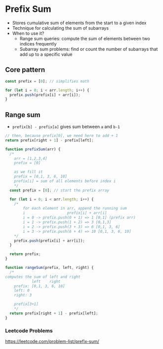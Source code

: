 # Prefix Sum

- Stores cumulative sum of elements from the start to a given index
- Technique for calculating the sum of subarrays
- When to use it?
  - Range sum queries: compute the sum of elements between two indices frequently
  - Subarray sum problems: find or count the number of subarrays that add up to a specific value

## Core pattern

```js
const prefix = [0]; // simplifies math

for (let i = 0; i < arr.length; i++) {
  prefix.push(prefix[i] + arr[i]);
}
```

## Range sum

- `prefix[b] - prefix[a]` gives sum between `a` and `b-1`

```js
// then, because prefix[0], we need here to add + 1
return prefix[right + 1] - prefix[left];
```

```js
function prefixSum(arr) {
  /* 
    arr = [1,2,3,4]
    prefix = [0]

    as we fill it 
    prefix = [0,1, 3, 6, 10]
    prefix[i] = sum of all elements before index i
    */
  const prefix = [0]; // start the prefix array

  for (let i = 0; i < arr.length; i++) {
    /* 
        for each element in arr, append the running sum
        i                   prefix[i] + arr[i]
        i = 0 -> prefix.push(0 + 1) => 1 [0,1] (prefix arr)
        i = 1 -> prefix.push(1 + 2) => 3 [0,1,3]
        i = 2 -> prefix.push(3 + 3) => 6 [0,1, 3, 6]
        i = 3 -> prefix.push(6 + 4) => 10 [0,1, 3, 6, 10]
    */
    prefix.push(prefix[i] + arr[i]);
  }

  return prefix;
}

function rangeSum(prefix, left, right) {
  /* 
computes the sum of left and right
            left    right       
    prefix: [0,1, 3, 6, 10]
    left: 0
    right: 3

    prefix[3+1]
    */
  return prefix[right + 1] - prefix[left];
}
```

### Leetcode Problems

https://leetcode.com/problem-list/prefix-sum/
